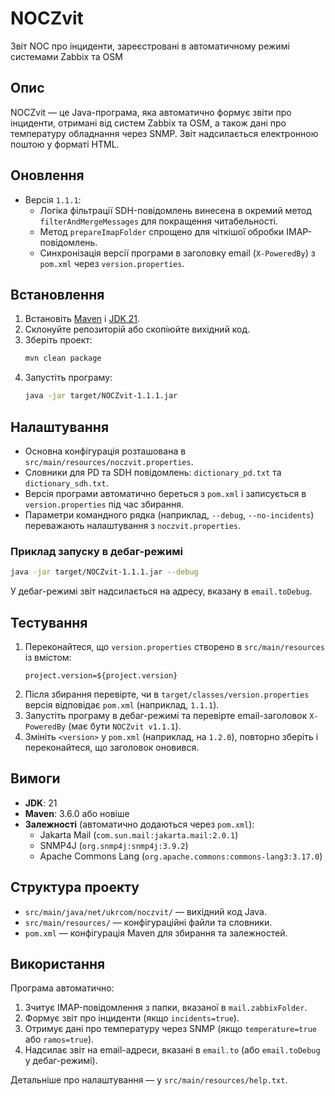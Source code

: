 # NOCZvit
Звіт NOC про інциденти, зареєстровані в автоматичному режимі системами Zabbix та OSM

## Опис
NOCZvit — це Java-програма, яка автоматично формує звіти про інциденти, отримані від систем Zabbix та OSM, а також дані про температуру обладнання через SNMP. Звіт надсилається електронною поштою у форматі HTML.

## Оновлення
- Версія `1.1.1`:
  - Логіка фільтрації SDH-повідомлень винесена в окремий метод `filterAndMergeMessages` для покращення читабельності.
  - Метод `prepareImapFolder` спрощено для чіткішої обробки IMAP-повідомлень.
  - Синхронізація версії програми в заголовку email (`X-PoweredBy`) з `pom.xml` через `version.properties`.

## Встановлення
1. Встановіть [Maven](https://maven.apache.org/) і [JDK 21](https://openjdk.org/projects/jdk/21/).
2. Склонуйте репозиторій або скопіюйте вихідний код.
3. Зберіть проект:
   ```bash
   mvn clean package
   ```
4. Запустіть програму:
   ```bash
   java -jar target/NOCZvit-1.1.1.jar
   ```

## Налаштування
- Основна конфігурація розташована в `src/main/resources/noczvit.properties`.
- Словники для PD та SDH повідомлень: `dictionary_pd.txt` та `dictionary_sdh.txt`.
- Версія програми автоматично береться з `pom.xml` і записується в `version.properties` під час збирання.
- Параметри командного рядка (наприклад, `--debug`, `--no-incidents`) переважають налаштування з `noczvit.properties`.

### Приклад запуску в дебаг-режимі
```bash
java -jar target/NOCZvit-1.1.1.jar --debug
```
У дебаг-режимі звіт надсилається на адресу, вказану в `email.toDebug`.

## Тестування
1. Переконайтеся, що `version.properties` створено в `src/main/resources` із вмістом:
   ```
   project.version=${project.version}
   ```
2. Після збирання перевірте, чи в `target/classes/version.properties` версія відповідає `pom.xml` (наприклад, `1.1.1`).
3. Запустіть програму в дебаг-режимі та перевірте email-заголовок `X-PoweredBy` (має бути `NOCZvit v1.1.1`).
4. Змініть `<version>` у `pom.xml` (наприклад, на `1.2.0`), повторно зберіть і переконайтеся, що заголовок оновився.

## Вимоги
- **JDK**: 21
- **Maven**: 3.6.0 або новіше
- **Залежності** (автоматично додаються через `pom.xml`):
  - Jakarta Mail (`com.sun.mail:jakarta.mail:2.0.1`)
  - SNMP4J (`org.snmp4j:snmp4j:3.9.2`)
  - Apache Commons Lang (`org.apache.commons:commons-lang3:3.17.0`)

## Структура проекту
- `src/main/java/net/ukrcom/noczvit/` — вихідний код Java.
- `src/main/resources/` — конфігураційні файли та словники.
- `pom.xml` — конфігурація Maven для збирання та залежностей.

## Використання
Програма автоматично:
1. Зчитує IMAP-повідомлення з папки, вказаної в `mail.zabbixFolder`.
2. Формує звіт про інциденти (якщо `incidents=true`).
3. Отримує дані про температуру через SNMP (якщо `temperature=true` або `ramos=true`).
4. Надсилає звіт на email-адреси, вказані в `email.to` (або `email.toDebug` у дебаг-режимі).

Детальніше про налаштування — у `src/main/resources/help.txt`.